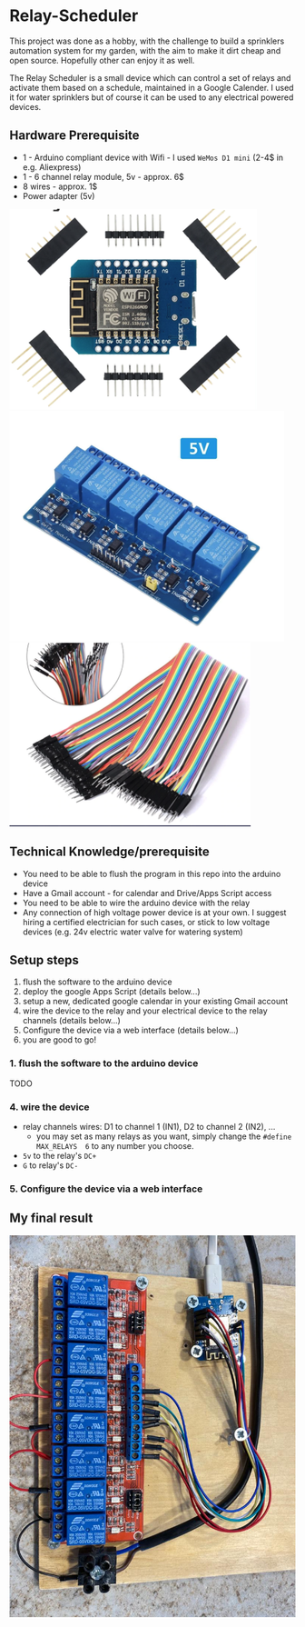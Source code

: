 # Relay-Scheduler

This project was done as a hobby, with the challenge to build a sprinklers automation system for my garden, with the aim to make it dirt cheap and open source.
Hopefully other can enjoy it as well.

The Relay Scheduler is a small device which can control a set of relays and activate them based on a schedule, maintained in a Google Calender.
I used it for water sprinklers but of course it can be used to any electrical powered devices.

## Hardware Prerequisite
- 1 - Arduino compliant device with Wifi - I used `WeMos D1 mini` (2-4$  in e.g. Aliexpress) 
- 1 - 6 channel relay module, 5v - approx. 6$
- 8 wires - approx. 1$
- Power adapter (5v)

<img src="media/wemos-d1-mini.png"/>
<img src="media/relay.png"/>
<img src="media/wires.png"/>


## Technical Knowledge/prerequisite 
- You need to be able to flush the program in this repo into the arduino device
- Have a Gmail account - for calendar and Drive/Apps Script access
- You need to be able to wire the arduino device with the relay
- Any connection of high voltage power device is at your own. I suggest hiring a certified electrician for such cases, or stick to low voltage devices (e.g. 24v electric water valve for watering system)

## Setup steps
1. flush the software to the arduino device
2. deploy the google Apps Script (details below...)
3. setup a new, dedicated google calendar in your existing Gmail account
4. wire the device to the relay and your electrical device to the relay channels (details below...)
5. Configure the device via a web interface (details below...)
6. you are good to go!

### 1. flush the software to the arduino device
TODO

### 4. wire the device
- relay channels wires: D1 to channel 1 (IN1), D2 to channel 2 (IN2), ...
  - you may set as many relays as you want, simply change the `#define MAX_RELAYS  6` to any number you choose.
- `5v` to the relay's `DC+`
- `G` to relay's `DC-`

### 5. Configure the device via a web interface 


## My final result
<img src="media/final-product.jpeg"/>